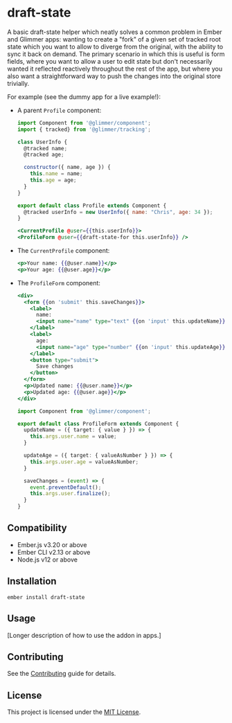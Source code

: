draft-state
==============================================================================

A basic draft-state helper which neatly solves a common problem in Ember and Glimmer apps: wanting to create a "fork" of a given set of tracked root state which you want to allow to diverge from the original, with the ability to sync it back on demand. The primary scenario in which this is useful is form fields, where you want to allow a user to edit state but don't necessarily wanted it reflected reactively throughout the rest of the app, but where you also want a straightforward way to push the changes into the original store trivially.

For example (see the dummy app for a live example!):

- A parent `Profile` component:

    ```js
    import Component from '@glimmer/component';
    import { tracked} from '@glimmer/tracking';

    class UserInfo {
      @tracked name;
      @tracked age;

      constructor({ name, age }) {
        this.name = name;
        this.age = age;
      }
    }

    export default class Profile extends Component {
      @tracked userInfo = new UserInfo({ name: "Chris", age: 34 });
    }
    ```

    ```hbs
    <CurrentProfile @user={{this.userInfo}}>
    <ProfileForm @user={{draft-state-for this.userInfo}} />
    ```

- The `CurrentProfile` component:

    ```hbs
    <p>Your name: {{@user.name}}</p>
    <p>Your age: {{@user.age}}</p>
    ```

- The `ProfileForm` component:

    ```hbs
    <div>
      <form {{on 'submit' this.saveChanges}}>
        <label>
          name:
          <input name="name" type="text" {{on 'input' this.updateName}} />
        </label>
        <label>
          age:
          <input name="age" type="number" {{on 'input' this.updateAge}} />
        </label>
        <button type="submit">
          Save changes
        </button>
      </form>
      <p>Updated name: {{@user.name}}</p>
      <p>Updated age: {{@user.age}}</p>
    </div>
    ```

    ```ts
    import Component from '@glimmer/component';

    export default class ProfileForm extends Component {
      updateName = ({ target: { value } }) => {
        this.args.user.name = value;
      }

      updateAge = ({ target: { valueAsNumber } }) => {
        this.args.user.age = valueAsNumber;
      }

      saveChanges = (event) => {
        event.preventDefault();
        this.args.user.finalize();
      }
    }
    ```


Compatibility
------------------------------------------------------------------------------

* Ember.js v3.20 or above
* Ember CLI v2.13 or above
* Node.js v12 or above


Installation
------------------------------------------------------------------------------

```
ember install draft-state
```


Usage
------------------------------------------------------------------------------

[Longer description of how to use the addon in apps.]


Contributing
------------------------------------------------------------------------------

See the [Contributing](CONTRIBUTING.md) guide for details.


License
------------------------------------------------------------------------------

This project is licensed under the [MIT License](LICENSE.md).
